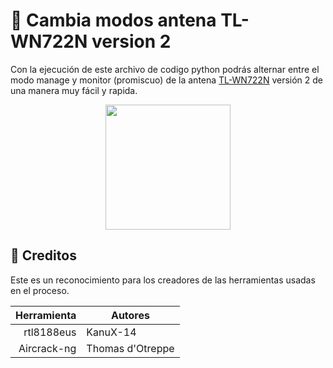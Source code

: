 # 🔁 Cambia modos antena TL-WN722N version 2
Con la ejecución de este archivo de codigo python podrás alternar entre el modo manage y monitor (promiscuo) de la antena [TL-WN722N](https://www.tp-link.com/co/home-networking/adapter/tl-wn722n/) versión 2 de una manera muy fácil y rapida.

<div align="center">
    <img src="https://static.tp-link.com/TL-WN722N_EU_3.0_05_normal_1506586575378d.jpg" width="200px"/>
</div>



## 🔁 Creditos
Este es un reconocimiento para los creadores de las herramientas usadas en el proceso.

| Herramienta | Autores |
|-----------:|-----------|
| rtl8188eus | KanuX-14 |
| Aircrack-ng | Thomas d'Otreppe |
